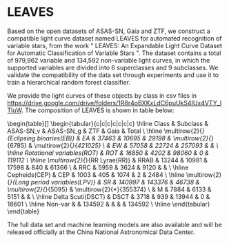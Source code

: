 # LEAVES
Based on the open datasets of ASAS-SN, Gaia and ZTF, we construct a compatible light curve dataset named LEAVES for automated recognition of variable stars, from the work " LEAVES: An Expandable Light Curve Dataset for Automatic Classification of Variable Stars ". The dataset contains a total of 979,962 variable and 134,592 non-variable light curves, in which the supported variables are divided into 6 superclasses and 9 subclasses. We validate the compatibility of the data set through experiments and use it to train a hierarchical random forest classifier. 


We provide the light curves of these objects by class in csv files in https://drive.google.com/drive/folders/1R8r4oBXKxLdC6puUkS4IUx4VTY_lTluW. The composition of LEAVES is shown in table below:

\begin{table}[]
\begin{tabular}{c|c|c|c|c|c|c}
\hline
Class & Subclass & ASAS-SN\_v & ASAS-SN\_g & ZTF & Gaia & Total \\ \hline
\multirow{2}{*}{Eclipsing binaries(EB)} & EA & 37463 & 10695 & 29198 & \multirow{2}{*}{6785} & \multirow{2}{*}{421025} \\
 & EW & 57058 & 22724 & 257093 &  &  \\ \hline
Rotational variables(ROT) & ROT & 16850 & 4202 & 98060 & 0 & 119112 \\ \hline
\multirow{2}{*}{RR Lyrae(RR)} & RRAB & 13244 & 10981 & 17598 & 840 & 61366 \\
 & RRC & 5959 & 3624 & 9120 &  &  \\ \hline
Cepheids(CEP) & CEP & 1003 & 405 & 1074 & 2 & 2484 \\ \hline
\multirow{2}{*}{Long period variables(LPV)} & SR & 140997 & 143376 & 46738 & \multirow{2}{*}{5095} & \multirow{2}{*}{355374} \\
 & M & 7884 & 6133 & 5151 &  &  \\ \hline
Delta Scuti(DSCT) & DSCT & 3718 & 939 & 13944 & 0 & 18601 \\ \hline
Non-var &  & 134592 &  &  &  & 134592 \\ \hline
\end{tabular}
\end{table}


The full data set and machine learning models are also available and will be released officially at the China National Astronomical Data Center. 
